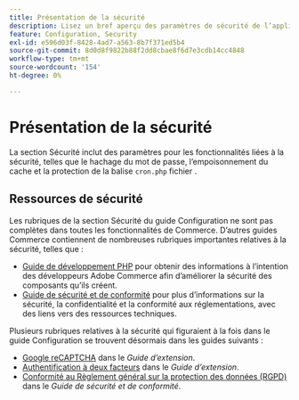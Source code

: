 ```yaml
---
title: Présentation de la sécurité
description: Lisez un bref aperçu des paramètres de sécurité de l’application Adobe Commerce.
feature: Configuration, Security
exl-id: e596d03f-8428-4ad7-a563-8b7f371ed5b4
source-git-commit: 8d0d8f9822b88f2dd8cbae8f6d7e3cdb14cc4848
workflow-type: tm+mt
source-wordcount: '154'
ht-degree: 0%

---
```


# Présentation de la sécurité

La section Sécurité inclut des paramètres pour les fonctionnalités liées à la sécurité, telles que le hachage du mot de passe, l’empoisonnement du cache et la protection de la balise `cron.php` fichier .

## Ressources de sécurité

Les rubriques de la section Sécurité du guide Configuration ne sont pas complètes dans toutes les fonctionnalités de Commerce. D’autres guides Commerce contiennent de nombreuses rubriques importantes relatives à la sécurité, telles que :

- [Guide de développement PHP](https://developer.adobe.com/commerce/php/development/security/) pour obtenir des informations à l’intention des développeurs Adobe Commerce afin d’améliorer la sécurité des composants qu’ils créent.
- [Guide de sécurité et de conformité](https://devdocs.magento.com/security/security-and-compliance.html) pour plus d’informations sur la sécurité, la confidentialité et la conformité aux réglementations, avec des liens vers des ressources techniques.

Plusieurs rubriques relatives à la sécurité qui figuraient à la fois dans le guide Configuration se trouvent désormais dans les guides suivants :

- [Google reCAPTCHA](https://devdocs.magento.com/guides/v2.4/security/google-recaptcha.html) dans le _Guide d’extension_.
- [Authentification à deux facteurs](https://devdocs.magento.com/guides/v2.4/security/two-factor-authentication.html) dans le _Guide d’extension_.
- [Conformité au Règlement général sur la protection des données (RGPD)](https://devdocs.magento.com/compliance/privacy/gdpr.html) dans le _Guide de sécurité et de conformité_.
